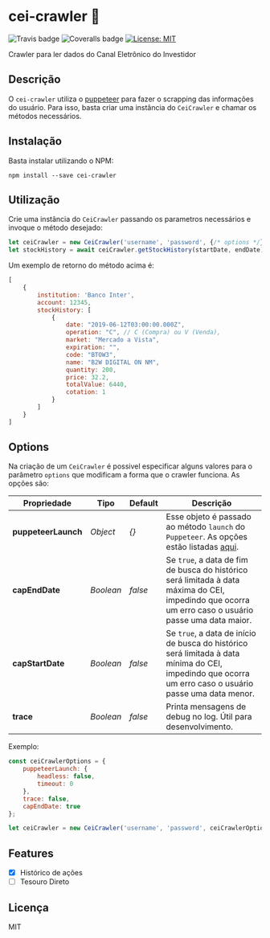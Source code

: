 # cei-crawler 💸

![Travis badge](https://travis-ci.com/Menighin/cei-crawler.svg?branch=master) ![Coveralls badge](https://coveralls.io/repos/github/Menighin/cei-crawler/badge.svg?branch=master&kill-cache=3) [![License: MIT](https://img.shields.io/badge/License-MIT-green.svg)](https://opensource.org/licenses/MIT)

Crawler para ler dados do Canal Eletrônico do Investidor 

## Descrição
O `cei-crawler` utiliza o [puppeteer](https://github.com/puppeteer/puppeteer) para fazer o scrapping das informações do usuário.
Para isso, basta criar uma instância do `CeiCrawler` e chamar os métodos necessários.

## Instalação
Basta instalar utilizando o NPM:
```
npm install --save cei-crawler
```

## Utilização
Crie uma instância do `CeiCrawler` passando os parametros necessários e invoque o método desejado:

```javascript
let ceiCrawler = new CeiCrawler('username', 'password', {/* options */});
let stockHistory = await ceiCrawler.getStockHistory(startDate, endDate); // Se nenhuma data for passada, irá trazer o histórico inteiro
```

Um exemplo de retorno do método acima é:

```javascript
[
    {
        institution: 'Banco Inter',
        account: 12345,
        stockHistory: [
            {
                date: "2019-06-12T03:00:00.000Z",
                operation: "C", // C (Compra) ou V (Venda),
                market: "Mercado a Vista",
                expiration: "",
                code: "BTOW3",
                name: "B2W DIGITAL ON NM",
                quantity: 200,
                price: 32.2,
                totalValue: 6440,
                cotation: 1
            }
        ]
    }
]
```

## Options
Na criação de um `CeiCrawler` é possivel especificar alguns valores para o parâmetro `options` que modificam a forma que o crawler funciona. As opções são:

| Propriedade         | Tipo      | Default | Descrição                                                                                                                                                                        |
|---------------------|-----------|---------|----------------------------------------------------------------------------------------------------------------------------------------------------------------------------------|
| **puppeteerLaunch** | _Object_  | _{}_    | Esse objeto é passado ao método `launch` do `Puppeteer`. As opções estão listadas [aqui](https://github.com/puppeteer/puppeteer/blob/v2.1.1/docs/api.md#puppeteerlaunchoptions). |
| **capEndDate**      | _Boolean_ | _false_ | Se `true`, a data de fim de busca do histórico será limitada à data máxima do CEI, impedindo que ocorra um erro caso o usuário passe uma data maior.                             |
| **capStartDate**    | _Boolean_ | _false_ | Se `true`, a data de início de busca do histórico será limitada à data mínima do CEI, impedindo que ocorra um erro caso o usuário passe uma data menor.                          |
| **trace**           | _Boolean_ | _false_ | Printa mensagens de debug no log. Útil para desenvolvimento.                                                                                                                     |

Exemplo:

```javascript
const ceiCrawlerOptions = {
    puppeteerLaunch: {
        headless: false,
        timeout: 0
    },
    trace: false,
    capEndDate: true
};

let ceiCrawler = new CeiCrawler('username', 'password', ceiCrawlerOptions);
``` 

## Features
- [x] Histórico de ações
- [ ] Tesouro Direto

## Licença
MIT
